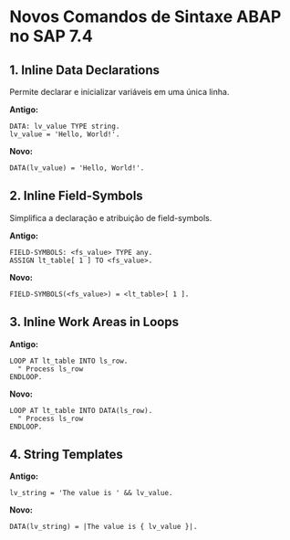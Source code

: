 # Novos Comandos de Sintaxe ABAP no SAP 7.4

## 1. Inline Data Declarations
Permite declarar e inicializar variáveis em uma única linha.

**Antigo:**

~~~
DATA: lv_value TYPE string.
lv_value = 'Hello, World!'.
~~~
**Novo:**

~~~~
DATA(lv_value) = 'Hello, World!'.
~~~~

## 2. Inline Field-Symbols
Simplifica a declaração e atribuição de field-symbols.

**Antigo:**

~~~~
FIELD-SYMBOLS: <fs_value> TYPE any.
ASSIGN lt_table[ 1 ] TO <fs_value>.
~~~~

**Novo:**

~~~~
FIELD-SYMBOLS(<fs_value>) = <lt_table>[ 1 ].
~~~~

## 3. Inline Work Areas in Loops

**Antigo:**

~~~~
LOOP AT lt_table INTO ls_row.
  " Process ls_row
ENDLOOP.
~~~~

**Novo:**

~~~~
LOOP AT lt_table INTO DATA(ls_row).
  " Process ls_row
ENDLOOP.
~~~~

## 4. String Templates

**Antigo:**

```
lv_string = 'The value is ' && lv_value.
```

**Novo:**

```
DATA(lv_string) = |The value is { lv_value }|.
```

